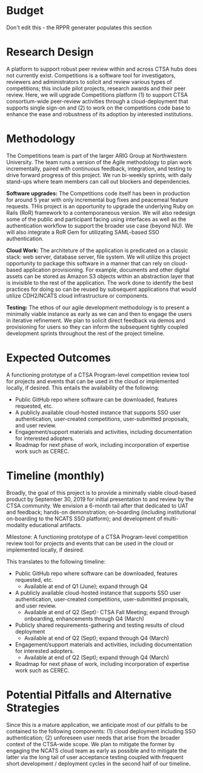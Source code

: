 # Budget
Don't edit this - the RPPR generater populates this section

# Research Design
A platform to support robust peer review within and across CTSA hubs does not currently exist. Competitions is a software tool for investigators, reviewers and administrators to solicit and review various types of competitions; this include pilot projects, research awards and their peer review. Here, we will upgrade Competitions platform (1) to support CTSA consortium-wide peer-review activities through a cloud-deployment that supports single sign-on and (2) to work on the competitions code base to enhance the ease and robustness of its adoption by interested institutions.

# Methodology
The Competitions team is part of the larger ARIG Group at Northwestern University. The team runs a version of the Agile methodology to plan work incrementally, paired with continuous feedback, integration, and testing to drive forward progress of this project. We run bi-weekly sprints, with daily stand-ups where team members can call out blockers and dependencies. 

**Software upgrades:** The Competitions code itself has been in production for around 5 year with only incremental bug fixes and peacemeal feature requests. THis project is an opportunity to upgrade the underlying Ruby on Rails (RoR) framework to a contemporaneous version. We will also redesign some of the public and participant facing using interfaces as well as the authentication workflow to support the broader use case (beyond NU). We will also integrate a RoR Gem for utilizating SAML-based SSO authentication.

**Cloud Work:** The architeture of the application is predicated on a classic stack: web server, database server, file system. We will utilize this project opportunity to package this software in a manner that can rely on cloud-based application provisioning. For example, documents and other digital assets can be stored as Amazon S3 objects within an abstraction layer that is invisible to the rest of the application. The work done to identify the best practices for doing so can be reused by subsequent applications that would utilize CDH2/NCATS cloud infrastructure or components.

**Testing:** The ethos of our agile development methodology is to present a minimally viable instance as early as we can and then to engage the users in iterative refinement. We plan to solicit direct feedback via demos and provisioning for users so they can inform the subsequent tightly coupled development sprints throughout the rest of the project timeline. 

# Expected Outcomes
A functioning prototype of a CTSA Program-level competition review tool for projects and events that can be used in the cloud or implemented locally, if desired. This entails the availability of the following:  

- Public GitHub repo where software can be downloaded, features requested, etc.
- A publicly available cloud-hosted instance that supports SSO user authentication, user-created competitions, user-submitted proposals, and user review.
- Engagement/support materials and activities, including documentation for interested adopters.
- Roadmap for next phase of work, including incorporation of expertise work such as CEREC.

# Timeline (monthly)
Broadly, the goal of this project is to provide a minimally viable cloud-based product by September 30, 2019 for initial presentation to and review by the CTSA community. We envision a 6-month tail after that dedicated to UAT and feedback; hands-on demonstration; on-boarding (including institutional on-boarding to the NCATS SSO platform); and development of multi-modality educational artifacts. 

Milestone: A functioning prototype of a CTSA Program-level competition review tool for projects and events that can be used in the cloud or implemented locally, if desired. 

This translates to the following timeline:

- Public GitHub repo where software can be downloaded, features requested, etc. 
    - Available at end of Q1 (June); expand through Q4
- A publicly available cloud-hosted instance that supports SSO user authentication, user-created competitions, user-submitted proposals, and user review. 
    - Available at end of Q2 (Sept)- CTSA Fall Meeting; expand through onboarding, enhancements through Q4 (March)
- Publicly shared requirements-gathering and testing results of cloud deployment
    - Available at end of Q2 (Sept); expand through Q4 (March)
- Engagement/support materials and activities, including documentation for interested adopters.
    - Available at end of Q2 (Sept); expand through Q4 (March)
- Roadmap for next phase of work, including incorporation of expertise work such as CEREC.


# Potential Pitfalls and Alternative Strategies

Since this is a mature application, we anticipate most of our pitfalls to be contained to the following components: (1) cloud deployment including SSO authentication; (2) unforeseen user needs that arise from the broader context of the CTSA-wide scope. We plan to mitigate the former by engaging the NCATS cloud team as early as possible and to mitigate the latter via the long tail of user acceptance testing coupled with frequent short development / deployment cycles in the second half of our timeline.
